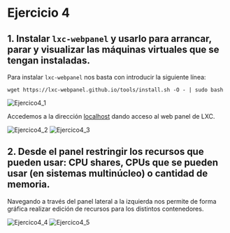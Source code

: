 # Ejercicio 4
## 1. Instalar `lxc-webpanel` y usarlo para arrancar, parar y visualizar las máquinas virtuales que se tengan instaladas.
Para instalar `lxc-webpanel` nos basta con introducir la siguiente línea:

```
wget https://lxc-webpanel.github.io/tools/install.sh -O - | sudo bash
```
![Ejercico4_1](http://googledrive.com/host/0B5Yam2FWqtZPZGJWT1JHNzI1Uzg/Ejercicio4_1.png)

Accedemos a la dirección [localhost](http://localhost:5000/) dando acceso al web panel de LXC.

![Ejercico4_2](http://googledrive.com/host/0B5Yam2FWqtZPZGJWT1JHNzI1Uzg/Ejercicio4_2.png)
![Ejercico4_3](http://googledrive.com/host/0B5Yam2FWqtZPZGJWT1JHNzI1Uzg/Ejercicio4_3.png)

## 2. Desde el panel restringir los recursos que pueden usar: CPU shares, CPUs que se pueden usar (en sistemas multinúcleo) o cantidad de memoria.

Navegando a través del panel lateral a la izquierda nos permite de forma gráfica realizar edición de recursos para los distintos contenedores.

![Ejercico4_4](http://googledrive.com/host/0B5Yam2FWqtZPZGJWT1JHNzI1Uzg/Ejercicio4_4.png)
![Ejercico4_5](http://googledrive.com/host/0B5Yam2FWqtZPZGJWT1JHNzI1Uzg/Ejercicio4_5.png)